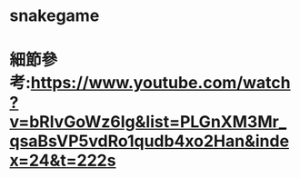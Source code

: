 # snakegame
# 細節參考:https://www.youtube.com/watch?v=bRlvGoWz6Ig&list=PLGnXM3Mr_qsaBsVP5vdRo1qudb4xo2Han&index=24&t=222s